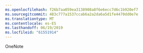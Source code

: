 ```yaml
---
ms.openlocfilehash: f26b7aa059ea3138908a8f6e6ecc7d6c1b920ef7
ms.sourcegitcommit: 483c777a1537ccab6a2a2da6a5d1fe4470dd0e7e
ms.translationtype: MT
ms.contentlocale: es-ES
ms.lasthandoff: 06/19/2019
ms.locfileid: "61551914"
---
```

OneNote